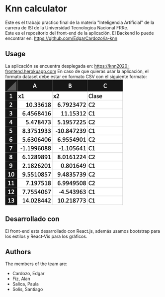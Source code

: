 # Knn calculator
Este es el trabajo practico final de la materia "Inteligencia Artificial" de la carrera de ISI de la Universidad Tecnologica Nacional FRRe. \
Este es el repositorio del front-end de la aplicación.
El Backend lo puede encontrar en: https://github.com/EdgarCardozo/ia-knn


## Usage

La aplicación se encuentra desplegada en: https://knn2020-frontend.herokuapp.com
En caso de que quieras usar la aplicación, el formato dataset debe estar en formato CSV con el siguiente formato:\
![Alt text](formatoCSV.png?raw=true "formato")



## Desarrollado con
El front-end esta desarrollado con React.js, además usamos bootstrap para los estilos y React-Vis para los gráficos.


## Authors
The members of the team are:
- Cardozo, Edgar
- Fiz, Alan
- Salica, Paula
- Solis, Santiago
